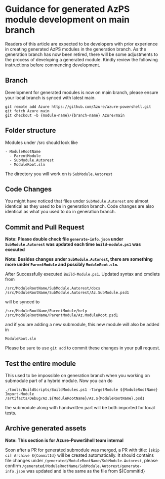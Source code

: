 # Guidance for generated AzPS module development on main branch
Readers of this article are expected to be developers with prior experience in creating generated AzPS modules in the generation branch. As the generation branch has now been retired, there will be some adjustments to the process of developing a generated module. Kindly review the following instructions before commencing development. 

## Branch
Development for generated modules is now on main branch, please ensure your local branch is synced with latest main.
```
git remote add Azure https://github.com/Azure/azure-powershell.git
git fetch Azure main
git checkout -b {module-name}/{branch-name} Azure/main
```

## Folder structure
Modules under /src should look like
````
- ModuleRootName
  - ParentModule
  - SubModule.Autorest
  - ModuleRoot.sln
````
The directory you will work on is `SubModule.Autorest`

## Code Changes
You might have noticed that files under `SubModule.Autorest` are almost identical as they used to be in generation branch. Code changes are also identical as what you used to do in generation branch.

## Commit and Pull Request
**Note: Please double check file `generate-info.json` under `SubModule.Autorest` was updated each time `build-module.ps1` was executed**

**Note: Besides changes under `SubModule.Autorest`, there are something more under `ParentModule` and possibly `ModuleRoot.sln`.**

 After Successfully executed `Build-Module.ps1`. Updated syntax and cmdlets from
```
/src/ModuleRootName/SubModule.Autorest/docs
/src/ModuleRootName/SubModule.Autorest/Az.SubModule.psd1
```
will be synced to 
```
/src/ModuleRootName/ParentModule/help
/src/ModuleRootName/ParentModule/Az.ModuleRoot.psd1
```
and if you are adding a new submodule, this new module will also be added in
```
ModuleRoot.sln
```
Please be sure to use `git add` to commit these changes in your pull request.

## Test the entire module
This used to be impossible on generation branch when you working on submodule part of a hybrid module. Now you can do
```
./tools/BuildScripts/BuildModules.ps1 -TargetModule ${ModuleRootName}
Import-Module /artifacts/Debug/Az.${ModuleRootName}/Az.${ModuleRootName}.psd1
```
the submodule along with handwritten part will be both imported for local tests.

## Archive generated assets
**Note: This section is for Azure-PowerShell team internal**

Soon after a PR for generated submodule was merged, a PR with title: `[skip ci] Archive ${CommitId}` will be created automatically. It should contains file changes under `/generated/ModuleRootName/SubModule.Autorest`, please confirm `/generated/ModuleRootName/SubModule.Autorest/generate-info.json` was updated and is the same as the file from ${CommitId}